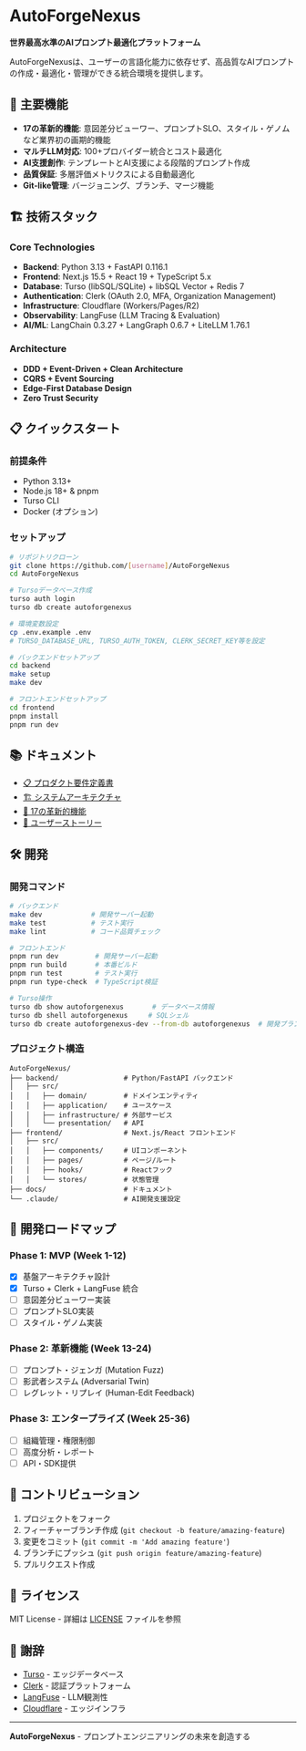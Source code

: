 # AutoForgeNexus

**世界最高水準のAIプロンプト最適化プラットフォーム**

AutoForgeNexusは、ユーザーの言語化能力に依存せず、高品質なAIプロンプトの作成・最適化・管理ができる統合環境を提供します。

## 🚀 主要機能

- **17の革新的機能**: 意図差分ビューワー、プロンプトSLO、スタイル・ゲノムなど業界初の画期的機能
- **マルチLLM対応**: 100+プロバイダー統合とコスト最適化
- **AI支援創作**: テンプレートとAI支援による段階的プロンプト作成
- **品質保証**: 多層評価メトリクスによる自動最適化
- **Git-like管理**: バージョニング、ブランチ、マージ機能

## 🏗️ 技術スタック

### Core Technologies
- **Backend**: Python 3.13 + FastAPI 0.116.1
- **Frontend**: Next.js 15.5 + React 19 + TypeScript 5.x
- **Database**: Turso (libSQL/SQLite) + libSQL Vector + Redis 7
- **Authentication**: Clerk (OAuth 2.0, MFA, Organization Management)
- **Infrastructure**: Cloudflare (Workers/Pages/R2)
- **Observability**: LangFuse (LLM Tracing & Evaluation)
- **AI/ML**: LangChain 0.3.27 + LangGraph 0.6.7 + LiteLLM 1.76.1

### Architecture
- **DDD + Event-Driven + Clean Architecture**
- **CQRS + Event Sourcing**
- **Edge-First Database Design**
- **Zero Trust Security**

## 📋 クイックスタート

### 前提条件
- Python 3.13+
- Node.js 18+ & pnpm
- Turso CLI
- Docker (オプション)

### セットアップ

```bash
# リポジトリクローン
git clone https://github.com/[username]/AutoForgeNexus
cd AutoForgeNexus

# Tursoデータベース作成
turso auth login
turso db create autoforgenexus

# 環境変数設定
cp .env.example .env
# TURSO_DATABASE_URL, TURSO_AUTH_TOKEN, CLERK_SECRET_KEY等を設定

# バックエンドセットアップ
cd backend
make setup
make dev

# フロントエンドセットアップ
cd frontend
pnpm install
pnpm run dev
```

## 📚 ドキュメント

- [📋 プロダクト要件定義書](docs/requirements/product_requirements.md)
- [🏗️ システムアーキテクチャ](docs/architecture/system_architecture.md)
- [🚀 17の革新的機能](docs/requirements/innovative_features.md)
- [👥 ユーザーストーリー](docs/requirements/user_stories.md)

## 🛠️ 開発

### 開発コマンド

```bash
# バックエンド
make dev            # 開発サーバー起動
make test           # テスト実行
make lint           # コード品質チェック

# フロントエンド
pnpm run dev         # 開発サーバー起動
pnpm run build       # 本番ビルド
pnpm run test        # テスト実行
pnpm run type-check  # TypeScript検証

# Turso操作
turso db show autoforgenexus       # データベース情報
turso db shell autoforgenexus     # SQLシェル
turso db create autoforgenexus-dev --from-db autoforgenexus  # 開発ブランチ
```

### プロジェクト構造

```
AutoForgeNexus/
├── backend/                # Python/FastAPI バックエンド
│   ├── src/
│   │   ├── domain/         # ドメインエンティティ
│   │   ├── application/    # ユースケース
│   │   ├── infrastructure/ # 外部サービス
│   │   └── presentation/   # API
├── frontend/               # Next.js/React フロントエンド
│   ├── src/
│   │   ├── components/     # UIコンポーネント
│   │   ├── pages/          # ページ/ルート
│   │   ├── hooks/          # Reactフック
│   │   └── stores/         # 状態管理
├── docs/                   # ドキュメント
└── .claude/                # AI開発支援設定
```

## 🎯 開発ロードマップ

### Phase 1: MVP (Week 1-12)
- [x] 基盤アーキテクチャ設計
- [x] Turso + Clerk + LangFuse 統合
- [ ] 意図差分ビューワー実装
- [ ] プロンプトSLO実装
- [ ] スタイル・ゲノム実装

### Phase 2: 革新機能 (Week 13-24)
- [ ] プロンプト・ジェンガ (Mutation Fuzz)
- [ ] 影武者システム (Adversarial Twin)
- [ ] レグレット・リプレイ (Human-Edit Feedback)

### Phase 3: エンタープライズ (Week 25-36)
- [ ] 組織管理・権限制御
- [ ] 高度分析・レポート
- [ ] API・SDK提供

## 🤝 コントリビューション

1. プロジェクトをフォーク
2. フィーチャーブランチ作成 (`git checkout -b feature/amazing-feature`)
3. 変更をコミット (`git commit -m 'Add amazing feature'`)
4. ブランチにプッシュ (`git push origin feature/amazing-feature`)
5. プルリクエスト作成

## 📄 ライセンス

MIT License - 詳細は [LICENSE](LICENSE) ファイルを参照

## 🙏 謝辞

- [Turso](https://turso.tech/) - エッジデータベース
- [Clerk](https://clerk.com/) - 認証プラットフォーム
- [LangFuse](https://langfuse.com/) - LLM観測性
- [Cloudflare](https://cloudflare.com/) - エッジインフラ

---

**AutoForgeNexus** - プロンプトエンジニアリングの未来を創造する